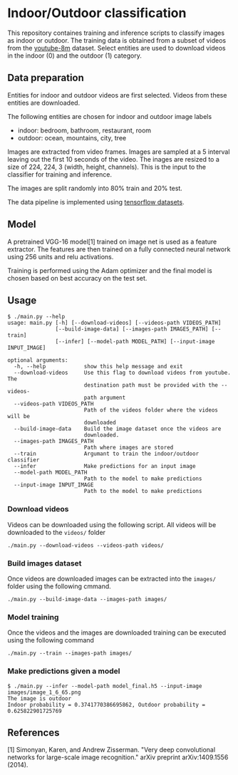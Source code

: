 # Indoor/Outdoor classification

This repository containes training and inference scripts to classify
images as indoor or outdoor. The training data is obtained from a subset of videos from the
[youtube-8m](https://research.google.com/youtube8m/) dataset. Select entities are used to download videos
in the indoor (0) and the outdoor (1) category.

## Data preparation

Entities for indoor and outdoor videos are first selected.
Videos from these entities are downloaded.

The following entities are chosen for indoor and outdoor image labels

* indoor: bedroom, bathroom, restaurant, room
* outdoor: ocean, mountains, city, tree


Images are extracted from video frames. Images are sampled at a 5 interval leaving out the first 10 seconds of the video.
The inages are resized to a size of 224, 224, 3 (width, height, channels). This is the input to the classifier for training
and inference.

The images are split randomly into 80% train and 20% test.

The data pipeline is implemented using [tensorflow datasets](https://www.tensorflow.org/tutorials/load_data/images).

## Model

A pretrained VGG-16 model[1] trained on image net is used as a feature extractor. The features are then trained
on a fully connected neural network using 256 units and relu activations.

Training is performed using the Adam optimizer and the final model is chosen based on best accuracy on the test set.

## Usage

```
$ ./main.py --help
usage: main.py [-h] [--download-videos] [--videos-path VIDEOS_PATH]
               [--build-image-data] [--images-path IMAGES_PATH] [--train]
               [--infer] [--model-path MODEL_PATH] [--input-image INPUT_IMAGE]

optional arguments:
  -h, --help            show this help message and exit
  --download-videos     Use this flag to download videos from youtube. The
                        destination path must be provided with the --videos-
                        path argument
  --videos-path VIDEOS_PATH
                        Path of the videos folder where the videos will be
                        downloaded
  --build-image-data    Build the image dataset once the videos are
                        downloaded.
  --images-path IMAGES_PATH
                        Path where images are stored
  --train               Argumant to train the indoor/outdoor classifier
  --infer               Make predictions for an input image
  --model-path MODEL_PATH
                        Path to the model to make predictions
  --input-image INPUT_IMAGE
                        Path to the model to make predictions
```

### Download videos

Videos can be downloaded using the following script. All videos will be downloaded to the
`videos/` folder

```
./main.py --download-videos --videos-path videos/
```

### Build images dataset

Once videos are downloaded images can be extracted into the `images/` folder using the following cmmand.

```
./main.py --build-image-data --images-path images/
```

### Model training

Once the videos and the images are downloaded training can be executed using the following command

```
./main.py --train --images-path images/
```

### Make predictions given a model

```
$ ./main.py --infer --model-path model_final.h5 --input-image images/image_1_6_65.png
The image is outdoor
Indoor probability = 0.3741770386695862, Outdoor probability = 0.625822901725769
```

## References

[1] Simonyan, Karen, and Andrew Zisserman. "Very deep convolutional networks for large-scale image recognition." arXiv preprint arXiv:1409.1556 (2014).